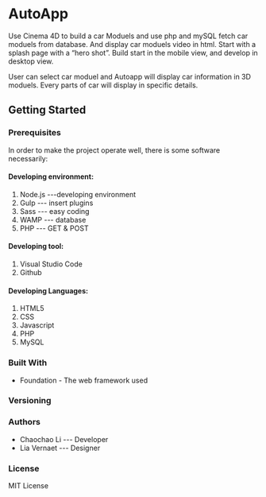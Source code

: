 # AutoApp
Use Cinema 4D to build a car Moduels and use php and mySQL fetch car moduels from database.
And display car moduels video in html. Start with a splash page with a “hero shot”. Build start in the mobile view, and develop in desktop view.

User can select car moduel and Autoapp will display car information in 3D moduels. Every parts of car will display in specific details.

## Getting Started

### Prerequisites

In order to make the project operate well, there is some software necessarily:

#### Developing environment:
1. Node.js ---developing environment
2. Gulp --- insert plugins
3. Sass --- easy coding
4. WAMP --- database
5. PHP --- GET & POST

#### Developing tool:
1. Visual Studio Code
2. Github

#### Developing Languages:
1. HTML5
2. CSS
3. Javascript
4. PHP
5. MySQL

### Built With
* Foundation - The web framework used

### Versioning


### Authors 
* Chaochao Li --- Developer
* Lia Vernaet --- Designer

### License

MIT License



